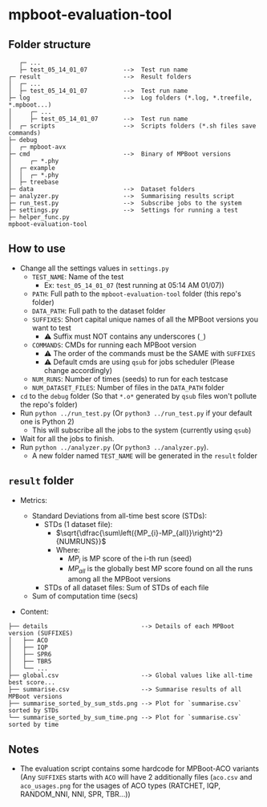 # mpboot-evaluation-tool

## Folder structure
```
   ┌─ ...
   ├─ test_05_14_01_07          -->  Test run name
┌─ result                       -->  Result folders
│  ┌─ ...
│  ├─ test_05_14_01_07          -->  Test run name
├─ log                          -->  Log folders (*.log, *.treefile, *.mpboot...)
│     ┌─ ...
│     ├─ test_05_14_01_07       -->  Test run name
│  ┌─ scripts                   -->  Scripts folders (*.sh files save commands)
├─ debug
│  ┌─ mpboot-avx
├─ cmd                          -->  Binary of MPBoot versions
│     ┌─ *.phy
│  ┌─ example
│  │  ┌─ *.phy
│  ├─ treebase
├─ data                         -->  Dataset folders
├─ analyzer.py                  -->  Summarising results script
├─ run_test.py                  -->  Subscribe jobs to the system
├─ settings.py                  -->  Settings for running a test
├─ helper_func.py
mpboot-evaluation-tool
```
## How to use
- Change all the settings values in `settings.py`
    - `TEST_NAME`: Name of the test 
        - Ex: `test_05_14_01_07` (test running at 05:14 AM 01/07))
    - `PATH`: Full path to the `mpboot-evaluation-tool` folder (this repo's folder)
    - `DATA_PATH`: Full path to the dataset folder
    - `SUFFIXES`: Short capital unique names of all the MPBoot versions you want to test
        - ⚠️  Suffix must NOT contains any underscores (`_`)
    - `COMMANDS`: CMDs for running each MPBoot version
        - ⚠️  The order of the commands must be the SAME with `SUFFIXES`
        - ⚠️  Default cmds are using `qsub` for jobs scheduler (Please change accordingly)
    - `NUM_RUNS`: Number of times (seeds) to run for each testcase
    - `NUM_DATASET_FILES`: Number of files in the `DATA_PATH` folder
- `cd` to the `debug` folder (So that `*.o*` generated by `qsub` files won't pollute the repo's folder)
- Run `python ../run_test.py` (Or `python3 ../run_test.py` if your default one is Python 2)
    - This will subscribe all the jobs to the system (currently using `qsub`)
- Wait for all the jobs to finish.
- Run `python ../analyzer.py` (Or `python3 ../analyzer.py`).
    - A new folder named `TEST_NAME` will be generated in the `result` folder

## `result` folder 
- Metrics:
    - Standard Deviations from all-time best score (STDs):
        - STDs (1 dataset file):
            - $\sqrt{\dfrac{\sum\left({MP_{i}-MP_{all}}\right)^2}{NUMRUNS}}$
            - Where:
                - $MP_i$ is MP score of the i-th run (seed)
                - $MP_{all}$ is the globally best MP score found on all the runs among all the MPBoot versions
        - STDs of all dataset files: Sum of STDs of each file
    - Sum of computation time (secs)

- Content:
```
├── details                          --> Details of each MPBoot version (SUFFIXES)
│   ├── ACO
│   ├── IQP
│   ├── SPR6
│   ├── TBR5
│   └── ...
├── global.csv                       --> Global values like all-time best score...
├── summarise.csv                    --> Summarise results of all MPBoot versions
├── summarise_sorted_by_sum_stds.png --> Plot for `summarise.csv` sorted by STDs 
└── summarise_sorted_by_sum_time.png --> Plot for `summarise.csv` sorted by time
```

## Notes 
- The evaluation script contains some hardcode for MPBoot-ACO variants (Any `SUFFIXES` starts with `ACO` will have 2 additionally files (`aco.csv` and `aco_usages.png` for the usages of ACO types (RATCHET, IQP, RANDOM_NNI, NNI, SPR, TBR...))
